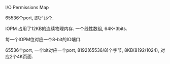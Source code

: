 I/O Permissions Map

65536个port, 即`2^16`个.

IOPM 占用了12KB的连续物理内存. 一个线性数组, 64K+3bits.

每一个IOPM位对应一个8-bit的IO端口.

65536个port, 一个bit对应一个port, 8192(65536/8)个字节, 8KB(8192/1024), 对应2个4K页面.